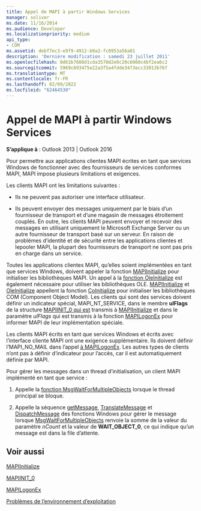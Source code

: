 ```yaml
---
title: Appel de MAPI à partir Windows Services
manager: soliver
ms.date: 11/16/2014
ms.audience: Developer
ms.localizationpriority: medium
api_type:
- COM
ms.assetid: debf7ec3-e9f9-4912-b9a2-fc0953a56a01
description: 'Derniére modification : samedi 23 juillet 2011'
ms.openlocfilehash: 0d61b7608d1cda3570d2e0c20c6060c4bf2ea6c2
ms.sourcegitcommit: 5969c693475e22a3f5a4fdde3473ecc33013b76f
ms.translationtype: MT
ms.contentlocale: fr-FR
ms.lasthandoff: 02/09/2022
ms.locfileid: "62464530"
---
```

# <a name="calling-mapi-from-windows-services"></a>Appel de MAPI à partir Windows Services

  
  
**S’applique à** : Outlook 2013 | Outlook 2016 
  
Pour permettre aux applications clientes MAPI écrites en tant que services Windows de fonctionner avec des fournisseurs de services conformes MAPI, MAPI impose plusieurs limitations et exigences.
  
Les clients MAPI ont les limitations suivantes :
  
- Ils ne peuvent pas autoriser une interface utilisateur.
    
- Ils peuvent envoyer des messages uniquement par le biais d’un fournisseur de transport et d’une magasin de messages étroitement couplés. En outre, les clients MAPI peuvent envoyer et recevoir des messages en utilisant uniquement le Microsoft Exchange Server ou un autre fournisseur de transport basé sur un serveur. En raison de problèmes d’identité et de sécurité entre les applications clientes et lepooler MAPI, la plupart des fournisseurs de transport ne sont pas pris en charge dans un service. 
    
Toutes les applications clientes MAPI, qu’elles soient implémentées en tant que services Windows, doivent appeler la fonction [MAPIInitialize](mapiinitialize.md) pour initialiser les bibliothèques MAPI. Un appel à la [fonction OleInitialize](https://msdn.microsoft.com/library/ms690134%28v=VS.85%29.aspx) est également nécessaire pour utiliser les bibliothèques OLE. [MAPIInitialize](mapiinitialize.md) et [OleInitialize](https://msdn.microsoft.com/library/ms690134%28v=VS.85%29.aspx) appellent la fonction [CoInitialize](https://msdn.microsoft.com/library/ms678543%28VS.85%29.aspx) pour initialiser les bibliothèques COM (Component Object Model). Les clients qui sont des services doivent définir un indicateur spécial, MAPI_NT_SERVICE, dans le membre **ulFlags** de la structure [MAPIINIT_0 qui est](mapiinit_0.md) transmis à [MAPIInitialize](mapiinitialize.md) et dans le paramètre _ulFlags_ qui est transmis à la fonction [MAPILogonEx](mapilogonex.md) pour informer MAPI de leur implémentation spéciale. 
  
Les clients MAPI écrits en tant que services Windows et écrits avec l’interface cliente MAPI ont une exigence supplémentaire. Ils doivent définir l’MAPI_NO_MAIL dans l’appel [à MAPILogonEx](mapilogonex.md). Les autres types de clients n’ont pas à définir d’indicateur pour l’accès, car il est automatiquement définie par MAPI.
  
Pour gérer les messages dans un thread d’initialisation, un client MAPI implémenté en tant que service :
  
1. Appelle la [fonction MsgWaitForMultipleObjects](https://msdn.microsoft.com/library/ms684242%28VS.85%29.aspx) lorsque le thread principal se bloque. 
    
2. Appelle la séquence [getMessage](https://msdn.microsoft.com/library/ms644936%28VS.85%29.aspx), [TranslateMessage](https://msdn.microsoft.com/library/ms644955%28VS.85%29.aspx) et [DispatchMessage](https://msdn.microsoft.com/library/ms644934%28VS.85%29.aspx) des fonctions Windows pour gérer le message lorsque [MsgWaitForMultipleObjects](https://msdn.microsoft.com/library/ms684242%28VS.85%29.aspx) renvoie la somme de la valeur du paramètre _nCount_ et la valeur de **WAIT_OBJECT_0**, ce qui indique qu’un message est dans la file d’attente.
    
## <a name="see-also"></a>Voir aussi



[MAPIInitialize](mapiinitialize.md)
  
[MAPIINIT_0](mapiinit_0.md)
  
[MAPILogonEx](mapilogonex.md)


[Problèmes de l’environnement d’exploitation](operating-environment-issues.md)

